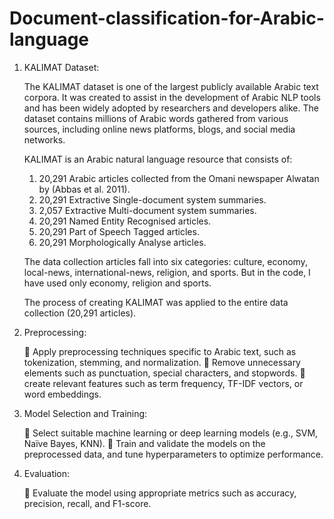 # Document-classification-for-Arabic-language



  1.  KALIMAT Dataset:
     
       The KALIMAT dataset is one of the largest publicly available Arabic text corpora. It was created to assist in the development of Arabic NLP tools and has been widely adopted by researchers and developers
       alike. The dataset contains millions of Arabic words gathered from various sources, including online news platforms, blogs, and social media networks.

       KALIMAT is an Arabic natural language resource that consists of:

        1.	20,291 Arabic articles collected from the Omani newspaper Alwatan by (Abbas et al. 2011).
        2.	20,291 Extractive Single-document system summaries.
        3.	2,057 Extractive Multi-document system summaries.
        4.	20,291 Named Entity Recognised articles.
        5.	20,291 Part of Speech Tagged articles.
        6.	20,291 Morphologically Analyse articles.

        The data collection articles fall into six categories:
          culture, economy, local-news, international-news, religion, and sports.
          But in the code, I have used only economy, religion and sports.

        The process of creating KALIMAT was applied to the entire data collection (20,291 articles).

  2. Preprocessing:

       	Apply preprocessing techniques specific to Arabic text, such as tokenization, stemming, and normalization.
       	Remove unnecessary elements such as punctuation, special characters, and stopwords.
       	create relevant features such as term frequency, TF-IDF vectors, or word embeddings.
     
  3. Model Selection and Training:

       	Select suitable machine learning or deep learning models (e.g., SVM, Naïve Bayes, KNN).
       	Train and validate the models on the preprocessed data, and tune hyperparameters to optimize performance.

  4. Evaluation:

       	Evaluate the model using appropriate metrics such as accuracy, precision, recall, and F1-score.

       
     

       




        
          

      

